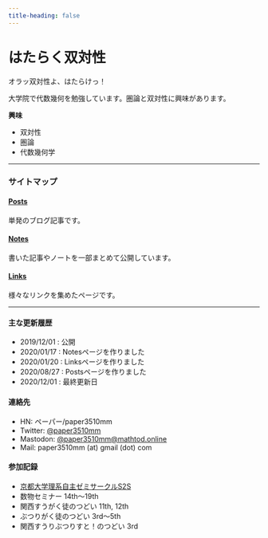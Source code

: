 ```yaml
---
title-heading: false
---
```


# はたらく双対性
<!-- [sample pdf](pdf/sample_diagram.pdf) -->


オラッ双対性よ、はたらけっ！


大学院で代数幾何を勉強しています。圏論と双対性に興味があります。


<strong>興味</strong>
- 双対性
- 圏論
- 代数幾何学

---
### サイトマップ

#### <a href="/posts">Posts</a>
単発のブログ記事です。


#### <a href="/notes">Notes</a>
書いた記事やノートを一部まとめて公開しています。


#### <a href="/links">Links</a>
様々なリンクを集めたページです。
  

---
#### <span style="font-size:11pt;">主な更新履歴</span>
- 2019/12/01 : 公開
- 2020/01/17 : Notesページを作りました
- 2020/01/20 : Linksページを作りました
- 2020/08/27 : Postsページを作りました
- 2020/12/01 : 最終更新日

#### <span style="font-size:11pt;">連絡先</span>
- HN: ペーパー/paper3510mm
- Twitter: [@paper3510mm](https://twitter.com/paper3510mm)
- Mastodon: [@paper3510mm@mathtod.online](https://mathtod.online/@paper3510mm)
- Mail: paper3510mm (at) gmail (dot) com

#### <span style="font-size:11pt;">参加記録</span>
- [京都大学理系自主ゼミサークルS2S](http://s2s.undefin.net/wiki/?FrontPage)
- 数物セミナー 14th～19th
- 関西すうがく徒のつどい 11th, 12th
- ぶつりがく徒のつどい 3rd～5th
- 関西すうりぶつりすと！のつどい 3rd